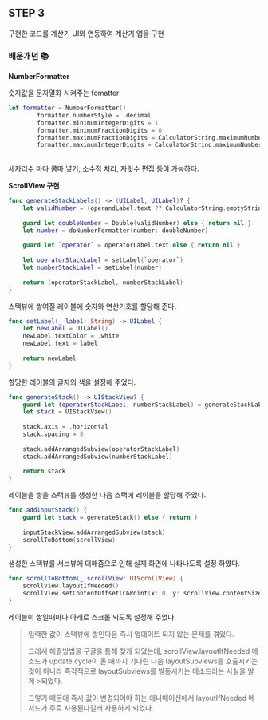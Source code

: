 ## STEP 3

구현한 코드를 계산기 UI와 연동하여 계산기 앱을 구현

### 배운개념 📚

**NumberFormatter**

숫자값을 문자열화 시켜주는 fomatter

```swift
let formatter = NumberFormatter()
        formatter.numberStyle = .decimal
        formatter.minimumIntegerDigits = 1
        formatter.minimumFractionDigits = 0
        formatter.maximumFractionDigits = CalculatorString.maximumNumber
        formatter.maximumIntegerDigits = CalculatorString.maximumNumber
        
```

세자리수 마다 콤마 넣기, 소수점 처리, 자릿수 편집 등이 가능하다.

**ScrollView 구현**
```swift
func generateStackLabels() -> (UILabel, UILabel)? {
    let validNumber = (operandLabel.text ?? CalculatorString.emptyString).replacingOccurrences(of: ",", with: CalculatorString.emptyString)
        
    guard let doubleNumber = Double(validNumber) else { return nil }
    let number = doNumberFormatter(number: doubleNumber)
        
    guard let `operator` = operatorLabel.text else { return nil }
        
    let operatorStackLabel = setLabel(`operator`)
    let numberStackLabel = setLabel(number)
        
    return (operatorStackLabel, numberStackLabel)
}
```
스택뷰에 쌓여질 레이블에 숫자와 연산기호를 할당해 준다.
```swift
func setLabel(_ label: String) -> UILabel {
    let newLabel = UILabel()
    newLabel.textColor = .white
    newLabel.text = label
        
    return newLabel
}
```
할당한 레이블의 글자의 색을 설정해 주었다.
```swift
func generateStack() -> UIStackView? {
    guard let (operatorStackLabel, numberStackLabel) = generateStackLabels() else { return nil }
    let stack = UIStackView()
        
    stack.axis = .horizontal
    stack.spacing = 8
        
    stack.addArrangedSubview(operatorStackLabel)
    stack.addArrangedSubview(numberStackLabel)
        
    return stack
}
```
레이블을 쌓을 스택뷰를 생성한 다음 스택에 레이블을 할당해 주었다.
```swift
func addInputStack() {
    guard let stack = generateStack() else { return }
        
    inputStackView.addArrangedSubview(stack)
    scrollToBottom(scrollView)
}
```
생성한 스택뷰를 서브뷰에 더해줌으로 인해 실제 화면에 나타나도록 설정 하였다.
```swift
func scrollToBottom(_ scrollView: UIScrollView) {
    scrollView.layoutIfNeeded()
    scrollView.setContentOffset(CGPoint(x: 0, y: scrollView.contentSize.height - scrollView.frame.height), animated: false)
}
```
레이블이 쌓일때마다 아래로 스크롤 되도록 설정해 주었다.

> 입력한 값이 스택뷰에 쌓인다음 즉시 업데이트 되지 않는 문제를 겪었다. 
>
>그래서 해결방법을 구글을 통해 찾게 되었는데, scrollView.layoutIfNeeded 메소드가 update cycle이 올 때까지 기다린 다음 layoutSubviews를 호출시키는 것이 아니라 즉각적으로 layoutSubviews를 발동시키는 메소드라는 사실을 알게 >되었다. 
>
>그렇기 때문에 즉시 값이 변경되어야 하는 애니매이션에서 layoutIfNeeded 메서드가 주로 사용된다길래 사용하게 되었다.
